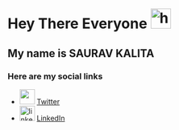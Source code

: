 # Hey There Everyone <img src="https://media.tenor.com/62H2GipHhHUAAAAi/marvel-future-revolution-marvel-future-fight.gif" width="40px" alt="hand waving">
## My name is **SAURAV KALITA** 

### Here are my social links
- <img src="https://www.freepnglogos.com/uploads/twitter-logo-png/twitter-logo-vector-png-clipart-1.png" width="30px"> [Twitter](https://twitter.com/SKalita0221)
- <img src="https://cdn-icons-png.flaticon.com/512/174/174857.png" alt="linkedin" width="30px"> [LinkedIn](https://www.linkedin.com/in/saurav-kalita-24230923b/)

<!--
**SauravKalita22/SauravKalita22** is a ✨ _special_ ✨ repository because its `README.md` (this file) appears on your GitHub profile.

Here are some ideas to get you started:

- 🔭 I’m currently working on ...
- 🌱 I’m currently learning ...
- 👯 I’m looking to collaborate on ...
- 🤔 I’m looking for help with ...
- 💬 Ask me about ...
- 📫 How to reach me: ...
- 😄 Pronouns: ...
- ⚡ Fun fact: ...
-->
